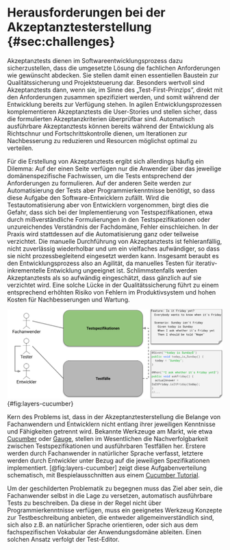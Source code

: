 
# Herausforderungen bei der Akzeptanztesterstellung {#sec:challenges}

Akzeptanztests dienen im Softwareentwicklungsprozess dazu sicherzustellen, dass die umgesetzte Lösung die fachlichen Anforderungen wie gewünscht abdecken. Sie stellen damit einen essentiellen Baustein zur Qualitätssicherung und Projektsteuerung dar. Besonders wertvoll sind Akzeptanztests dann, wenn sie, im Sinne des „Test-First-Prinzips”, direkt mit den Anforderungen zusammen spezifiziert werden, und somit während der Entwicklung bereits zur Verfügung stehen. In agilen Entwicklungsprozessen komplementieren Akzeptanztests die User-Stories und stellen sicher, dass die formulierten Akzeptanzkriterien überprüfbar sind. Automatisch ausführbare Akzeptanztests können bereits während der Entwicklung als Richtschnur und Fortschrittskontrolle dienen, um Iterationen zur Nachbesserung zu reduzieren und Resourcen möglichst optimal zu verteilen.

Für die Erstellung von Akzeptanztests ergibt sich allerdings häufig ein Dilemma: Auf der einen Seite verfügen nur die Anwender über das jeweilige domänenspezifische Fachwissen, um die Tests entsprechend der Anforderungen zu formulieren. Auf der anderen Seite werden zur Automatisierung der Tests aber Programmierkenntnisse benötigt, so dass diese Aufgabe den Software-Entwicklern zufällt. Wird die Testautomatisierung aber von Entwicklern vorgenommen, birgt dies die Gefahr, dass sich bei der Implementierung von Testspezifikationen, etwa durch mißverständliche Formulierungen in den Testspezifikationen oder unzureichendes Verständnis der Fachdomäne, Fehler einschleichen. In der Praxis wird stattdessen auf die Automatisierung ganz oder teilweise verzichtet. Die manuelle Durchführung von Akzeptanztests ist fehleranfällig, nicht zuverlässig wiederholbar und um ein vielfaches aufwändiger, so dass sie nicht prozessbegleitend eingesetzt werden kann. Insgesamt beraubt es den Entwicklungsprozess also an Agilität, da manuelles Testen für iterativ-inkrementelle Entwicklung ungeeignet ist. Schlimmstenfalls werden Akzeptanztests als so aufwändig eingeschätzt, dass gänzlich auf sie verzichtet wird. Eine solche Lücke in der Qualitätssicherung führt zu einem entsprechend erhöhten Risiko von Fehlern im Produktivsystem und hohen Kosten für Nachbesserungen und Wartung.

![Gängige Rollenverteilung in Akzeptanztestwerkzeugen](figures/layers-cucumber-de.svg){#fig:layers-cucumber}

Kern des Problems ist, dass in der Akzeptanztesterstellung die Belange von Fachanwendern und Entwicklern nicht entlang ihrer jeweiligen Kenntnisse und Fähigkeiten getrennt wird. Bekannte Werkzeuge am Markt, wie etwa [Cucumber](https://cucumber.io/) oder [Gauge](https://gauge.org/), stellen im Wesentlichen die Nachverfolgbarkeit zwischen Testspezifikationen und ausführbaren Testfällen her. Erstere werden durch Fachanwender in natürlicher Sprache verfasst, letztere werden durch Entwickler unter Bezug auf die jeweiligen Spezifikationen implementiert. [@fig:layers-cucumber] zeigt diese Aufgabenverteilung schematisch, mit Bespielausschnitten aus einem [Cucumber Tutorial](https://cucumber.io/docs/guides/10-minute-tutorial/).

Um der geschilderten Problematik zu begegnen muss das Ziel aber sein, die Fachanwender selbst in die Lage zu versetzen, automatisch ausführbare Tests zu beschreiben. Da diese in der Regel nicht über Programmierkenntnisse verfügen, muss ein geeignetes Werkzeug Konzepte zur Testbeschreibung anbieten, die entweder allgemeinverständlich sind, sich also z.B. an natürlicher Sprache orientieren, oder sich aus dem fachspezifischen Vokabular der Anwendungsdomäne ableiten. Einen solchen Ansatz verfolgt der Test-Editor.